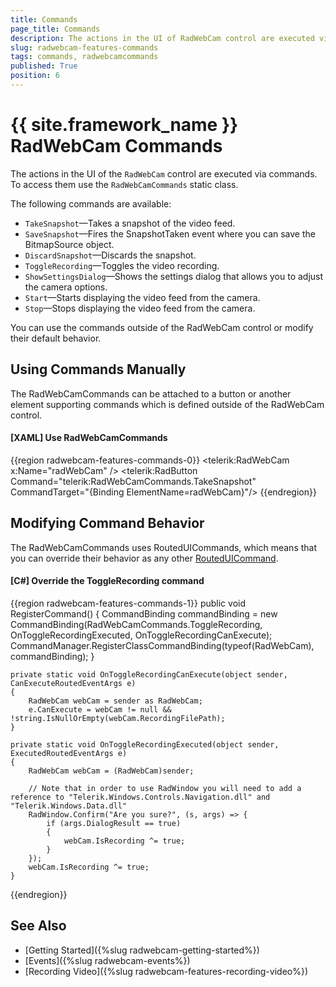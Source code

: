 ```yaml
---
title: Commands
page_title: Commands
description: The actions in the UI of RadWebCam control are executed via commands from the RadWebCamCommands static class. 
slug: radwebcam-features-commands
tags: commands, radwebcamcommands
published: True
position: 6
---
```


# {{ site.framework_name }} RadWebCam Commands

The actions in the UI of the `RadWebCam` control are executed via commands. To access them use the `RadWebCamCommands` static class. 

The following commands are available:

* `TakeSnapshot`&mdash;Takes a snapshot of the video feed. 
* `SaveSnapshot`&mdash;Fires the SnapshotTaken event where you can save the BitmapSource object.
* `DiscardSnapshot`&mdash;Discards the snapshot.
* `ToggleRecording`&mdash;Toggles the video recording.
* `ShowSettingsDialog`&mdash;Shows the settings dialog that allows you to adjust the camera options.
* `Start`&mdash;Starts displaying the video feed from the camera.
* `Stop`&mdash;Stops displaying the video feed from the camera.

You can use the commands outside of the RadWebCam control or modify their default behavior.

## Using Commands Manually

The RadWebCamCommands can be attached to a button or another element supporting commands which is defined outside of the RadWebCam control.

#### __[XAML] Use RadWebCamCommands__
{{region radwebcam-features-commands-0}}
	<telerik:RadWebCam x:Name="radWebCam" />
	<telerik:RadButton Command="telerik:RadWebCamCommands.TakeSnapshot"  CommandTarget="{Binding ElementName=radWebCam}"/>
{{endregion}}

## Modifying Command Behavior

The RadWebCamCommands uses RoutedUICommands, which means that you can override their behavior as any other [RoutedUICommand](https://docs.microsoft.com/en-us/dotnet/api/system.windows.input.routeduicommand?view=netframework-4.7.2).

#### __[C#] Override the ToggleRecording command__
{{region radwebcam-features-commands-1}}
	public void RegisterCommand()
	{
		CommandBinding commandBinding = new CommandBinding(RadWebCamCommands.ToggleRecording, OnToggleRecordingExecuted, OnToggleRecordingCanExecute);
		CommandManager.RegisterClassCommandBinding(typeof(RadWebCam), commandBinding);
	}
	
	private static void OnToggleRecordingCanExecute(object sender, CanExecuteRoutedEventArgs e)
	{
		RadWebCam webCam = sender as RadWebCam;
		e.CanExecute = webCam != null && !string.IsNullOrEmpty(webCam.RecordingFilePath);
	}

	private static void OnToggleRecordingExecuted(object sender, ExecutedRoutedEventArgs e)
	{
		RadWebCam webCam = (RadWebCam)sender;
				
		// Note that in order to use RadWindow you will need to add a reference to "Telerik.Windows.Controls.Navigation.dll" and "Telerik.Windows.Data.dll"
		RadWindow.Confirm("Are you sure?", (s, args) => {
			if (args.DialogResult == true) 
			{
				webCam.IsRecording ^= true;
			}
		}); 
		webCam.IsRecording ^= true;
	}
{{endregion}}

## See Also  
* [Getting Started]({%slug radwebcam-getting-started%})
* [Events]({%slug radwebcam-events%})
* [Recording Video]({%slug radwebcam-features-recording-video%})